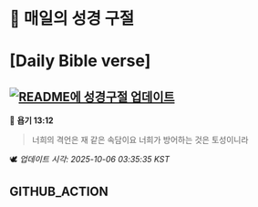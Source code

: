 # 🙏 매일의 성경 구절
# [Daily Bible verse]
## [![README에 성경구절 업데이트](https://github.com/DONGSUKA/first_test/actions/workflows/update-readme-bible.yml/badge.svg)](https://github.com/DONGSUKA/first_test/actions/workflows/update-readme-bible.yml)
<!-- START_BIBLE_VERSE -->
📖 **욥기 13:12**
> 너희의 격언은 재 같은 속담이요 너희가 방어하는 것은 토성이니라

🕊️ _업데이트 시각: 2025-10-06 03:35:35 KST_
  <!-- END_BIBLE_VERSE -->
## GITHUB_ACTION
